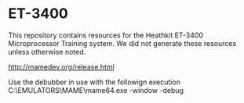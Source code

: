# ET-3400

This repository contains resources for the Heathkit ET-3400 Microprocessor Training system.  We did not generate these resources unless otherwise noted.  

http://mamedev.org/release.html

Use the debubber in use with the followign execution C:\EMULATORS\MAME\mame64.exe -window -debug
